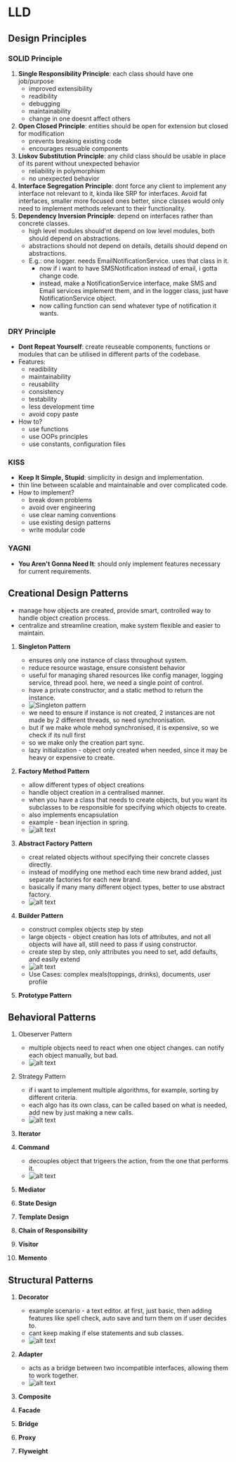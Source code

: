# LLD

## Design Principles
### SOLID Principle
1. **Single Responsibility Principle**: each class should have one job/purpose
    * improved extensibility
    * readibility
    * debugging
    * maintainability
    * change in one doesnt affect others
2. **Open Closed Principle**: entities should be open for extension but closed for modification
    * prevents breaking existing code
    * encourages resuable components
3. **Liskov Substitution Principle**: any child class should be usable in place of its parent without unexpected behavior
    * reliability in polymorphism
    * no unexpected behavior
4. **Interface Segregation Principle**: dont force any client to implement any interface not relevant to it, kinda like SRP for interfaces. Avoid fat interfaces, smaller more focused ones better, since classes would only need to implement methods relevant to their functionality.
5. **Dependency Inversion Principle**: depend on interfaces rather than concrete classes.
    * high level modules should'nt depend on low level modules, both should depend on abstractions.
    * abstractions should not depend on details, details should depend on abstractions.
    * E.g.: one logger. needs EmailNotificationService. uses that class in it.
       * now if i want to have SMSNotification instead of email, i gotta change code.
       * instead, make a NotificationService interface, make SMS and Email services implement them, and in the logger class, just have NotificationService object.
       * now calling function can send whatever type of notification it wants.

### DRY Principle
* **Dont Repeat Yourself**: create reuseable components, functions or modules that can be utilised in different parts of the codebase.
* Features:
    * readibility
    * maintainability
    * reusability
    * consistency
    * testability
    * less development time
    * avoid copy paste
* How to?
    * use functions
    * use OOPs principles
    * use constants, configuration files

### KISS
* **Keep It Simple, Stupid**: simplicity in design and implementation.
* thin line between scalable and maintainable and over complicated code.
* How to implement?
  * break down problems
  * avoid over engineering
  * use clear naming conventions
  * use existing design patterns
  * write modular code

### YAGNI
* **You Aren't Gonna Need It**: should only implement features necessary for current requirements.

## Creational Design Patterns
- manage how objects are created, provide smart, controlled way to handle object creation process.
- centralize and streamline creation, make system flexible and easier to maintain.

1. **Singleton Pattern**
   * ensures only one instance of class throughout system.
   * reduce resource wastage, ensure consistent behavior
   * useful for managing shared resources like config manager, logging service, thread pool. here, we need a single point of control.
   * have a private constructor, and a static method to return the instance.
   * ![Singleton pattern](singleton.png)
   * we need to ensure if instance is not created, 2 instances are not made by 2 different threads, so need synchronisation.
   * but if we make whole mehod synchronised, it is expensive, so we check if its null first
   * so we make only the creation part sync.
   * lazy initialization - object only created when needed, since it may be heavy or expensive to create.

2. **Factory Method Pattern**
   * allow different types of object creations 
   * handle object creation in a centralised manner.
   * when you have a class that needs to create objects, but you want its subclasses to be responsible for specifying which objects to create.
   * also implements encapsulation
   * example - bean injection in spring.
   * ![alt text](factory.png)

3. **Abstract Factory Pattern**
   * creat related objects without specifying their concrete classes directly.
   * instead of modifying one method each time new brand added, just separate factories for each new brand.
   * basically if many many different object types, better to use abstract factory. 
   * ![alt text](abstractFactory.png)

4. **Builder Pattern**
   * construct complex objects step by step
   * large objects - object creation has lots of attributes, and not all objects will have all, still need to pass if using constructor.
   * create step by step, only attributes you need to set, add defaults, and easily extend
   * ![alt text](builder.png)
   * Use Cases: complex meals(toppings, drinks), documents, user profile

5. **Prototype Pattern**


## Behavioral Patterns

1. Obeserver Pattern
   * multiple objects need to react when one object changes. can notify each object manually, but bad.
   * ![alt text](observer.png)

2. Strategy Pattern
   * if i want to implement multiple algorithms, for example, sorting by different criteria.
   * each algo has its own class, can be called based on what is needed, add new by just making a new calls.
   * ![alt text](strategy.png)

3. **Iterator**
4. **Command**
    * decouples object that trigeers the action, from the one that performs it.
   * ![alt text](command.png)
5. **Mediator**
6. **State Design**
7. **Template Design**
8. **Chain of Responsibility**
9. **Visitor**
10. **Memento**

## Structural Patterns

1. **Decorator**
   * example scenario - a text editor. at first, just basic, then adding features like spell check, auto save and turn them on if user decides to.
   * cant keep making if else statements and sub classes.
   * ![alt text](decorator.png)

2. **Adapter**
   * acts as a bridge between two incompatible interfaces, allowing them to work together.
   * ![alt text](adapter.png)

3. **Composite**
4. **Facade**
5. **Bridge**
6. **Proxy**
7. **Flyweight**